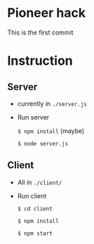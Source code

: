 # Pioneer hack

This is the first commit

# Instruction

## Server
  - currently in `./server.js`
  - Run server

    `$ npm install` (maybe)

    `$ node server.js`

## Client
  - All in `./client/`
  - Run client

    `$ cd client`

    `$ npm install`

    `$ npm start`
